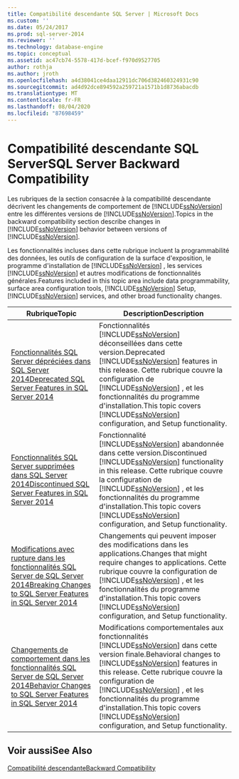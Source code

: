 ```yaml
---
title: Compatibilité descendante SQL Server | Microsoft Docs
ms.custom: ''
ms.date: 05/24/2017
ms.prod: sql-server-2014
ms.reviewer: ''
ms.technology: database-engine
ms.topic: conceptual
ms.assetid: ac47cb74-5578-417d-bcef-f970d9527705
author: rothja
ms.author: jroth
ms.openlocfilehash: a4d38041ce4daa12911dc706d382460324931c90
ms.sourcegitcommit: ad4d92dce894592a259721a1571b1d8736abacdb
ms.translationtype: MT
ms.contentlocale: fr-FR
ms.lasthandoff: 08/04/2020
ms.locfileid: "87698459"
---
```

# <a name="sql-server-backward-compatibility"></a><span data-ttu-id="55c9e-102">Compatibilité descendante SQL Server</span><span class="sxs-lookup"><span data-stu-id="55c9e-102">SQL Server Backward Compatibility</span></span>
  <span data-ttu-id="55c9e-103">Les rubriques de la section consacrée à la compatibilité descendante décrivent les changements de comportement de [!INCLUDE[ssNoVersion](../includes/ssnoversion-md.md)] entre les différentes versions de [!INCLUDE[ssNoVersion](../includes/ssnoversion-md.md)].</span><span class="sxs-lookup"><span data-stu-id="55c9e-103">Topics in the backward compatibility section describe changes in [!INCLUDE[ssNoVersion](../includes/ssnoversion-md.md)] behavior between versions of [!INCLUDE[ssNoVersion](../includes/ssnoversion-md.md)].</span></span>  
  
 <span data-ttu-id="55c9e-104">Les fonctionnalités incluses dans cette rubrique incluent la programmabilité des données, les outils de configuration de la surface d'exposition, le programme d'installation de [!INCLUDE[ssNoVersion](../includes/ssnoversion-md.md)] , les services [!INCLUDE[ssNoVersion](../includes/ssnoversion-md.md)] et autres modifications de fonctionnalités générales.</span><span class="sxs-lookup"><span data-stu-id="55c9e-104">Features included in this topic area include data programmability, surface area configuration tools, [!INCLUDE[ssNoVersion](../includes/ssnoversion-md.md)] Setup, [!INCLUDE[ssNoVersion](../includes/ssnoversion-md.md)] services, and other broad functionality changes.</span></span>  
  
|<span data-ttu-id="55c9e-105">Rubrique</span><span class="sxs-lookup"><span data-stu-id="55c9e-105">Topic</span></span>|<span data-ttu-id="55c9e-106">Description</span><span class="sxs-lookup"><span data-stu-id="55c9e-106">Description</span></span>|  
|-----------|-----------------|  
|[<span data-ttu-id="55c9e-107">Fonctionnalités SQL Server dépréciées dans SQL Server 2014</span><span class="sxs-lookup"><span data-stu-id="55c9e-107">Deprecated SQL Server Features in SQL Server 2014</span></span>](../../2014/getting-started/deprecated-sql-server-features-in-sql-server-2014.md)|<span data-ttu-id="55c9e-108">Fonctionnalités [!INCLUDE[ssNoVersion](../includes/ssnoversion-md.md)] déconseillées dans cette version.</span><span class="sxs-lookup"><span data-stu-id="55c9e-108">Deprecated [!INCLUDE[ssNoVersion](../includes/ssnoversion-md.md)] features in this release.</span></span> <span data-ttu-id="55c9e-109">Cette rubrique couvre la configuration de [!INCLUDE[ssNoVersion](../includes/ssnoversion-md.md)] , et les fonctionnalités du programme d'installation.</span><span class="sxs-lookup"><span data-stu-id="55c9e-109">This topic covers [!INCLUDE[ssNoVersion](../includes/ssnoversion-md.md)] configuration, and Setup functionality.</span></span>|  
|[<span data-ttu-id="55c9e-110">Fonctionnalités SQL Server supprimées dans SQL Server 2014</span><span class="sxs-lookup"><span data-stu-id="55c9e-110">Discontinued SQL Server Features in SQL Server 2014</span></span>](../../2014/getting-started/discontinued-sql-server-features-in-sql-server-2014.md)|<span data-ttu-id="55c9e-111">Fonctionnalité [!INCLUDE[ssNoVersion](../includes/ssnoversion-md.md)] abandonnée dans cette version.</span><span class="sxs-lookup"><span data-stu-id="55c9e-111">Discontinued [!INCLUDE[ssNoVersion](../includes/ssnoversion-md.md)] functionality in this release.</span></span> <span data-ttu-id="55c9e-112">Cette rubrique couvre la configuration de [!INCLUDE[ssNoVersion](../includes/ssnoversion-md.md)] , et les fonctionnalités du programme d'installation.</span><span class="sxs-lookup"><span data-stu-id="55c9e-112">This topic covers [!INCLUDE[ssNoVersion](../includes/ssnoversion-md.md)] configuration, and Setup functionality.</span></span>|  
|[<span data-ttu-id="55c9e-113">Modifications avec rupture dans les fonctionnalités SQL Server de SQL Server 2014</span><span class="sxs-lookup"><span data-stu-id="55c9e-113">Breaking Changes to SQL Server Features in SQL Server 2014</span></span>](../../2014/getting-started/breaking-changes-to-sql-server-features-in-sql-server-2014.md)|<span data-ttu-id="55c9e-114">Changements qui peuvent imposer des modifications dans les applications.</span><span class="sxs-lookup"><span data-stu-id="55c9e-114">Changes that might require changes to applications.</span></span> <span data-ttu-id="55c9e-115">Cette rubrique couvre la configuration de [!INCLUDE[ssNoVersion](../includes/ssnoversion-md.md)] , et les fonctionnalités du programme d'installation.</span><span class="sxs-lookup"><span data-stu-id="55c9e-115">This topic covers [!INCLUDE[ssNoVersion](../includes/ssnoversion-md.md)] configuration, and Setup functionality.</span></span>|  
|[<span data-ttu-id="55c9e-116">Changements de comportement dans les fonctionnalités SQL Server de SQL Server 2014</span><span class="sxs-lookup"><span data-stu-id="55c9e-116">Behavior Changes to SQL Server Features in SQL Server 2014</span></span>](../../2014/getting-started/behavior-changes-to-sql-server-features-in-sql-server-2014.md)|<span data-ttu-id="55c9e-117">Modifications comportementales aux fonctionnalités [!INCLUDE[ssNoVersion](../includes/ssnoversion-md.md)] dans cette version finale.</span><span class="sxs-lookup"><span data-stu-id="55c9e-117">Behavioral  changes to [!INCLUDE[ssNoVersion](../includes/ssnoversion-md.md)] features in this release.</span></span> <span data-ttu-id="55c9e-118">Cette rubrique couvre la configuration de [!INCLUDE[ssNoVersion](../includes/ssnoversion-md.md)] , et les fonctionnalités du programme d'installation.</span><span class="sxs-lookup"><span data-stu-id="55c9e-118">This topic covers [!INCLUDE[ssNoVersion](../includes/ssnoversion-md.md)] configuration, and Setup functionality.</span></span>|  
  
## <a name="see-also"></a><span data-ttu-id="55c9e-119">Voir aussi</span><span class="sxs-lookup"><span data-stu-id="55c9e-119">See Also</span></span>  
 [<span data-ttu-id="55c9e-120">Compatibilité descendante</span><span class="sxs-lookup"><span data-stu-id="55c9e-120">Backward Compatibility</span></span>](../../2014/getting-started/backward-compatibility.md)  
  
  
